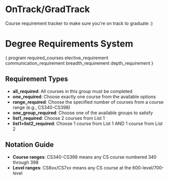 # OnTrack/GradTrack
Course requirement tracker to make sure you're on track to graduate :)

# Degree Requirements System
{
    program
    required_courses
    elective_requirement
    communication_requirement
    breadth_requirement
    depth_requirement
}

## Requirement Types

- **all_required**: All courses in this group must be completed
- **one_required**: Choose exactly one course from the available options
- **range_required**: Choose the specified number of courses from a course range (e.g., CS340-CS398)
- **one_group_required**: Choose one of the available groups to satisfy
- **list1_required**: Choose 2 courses from List 1
- **list1+list2_required**: Choose 1 course from List 1 AND 1 course from List 2

## Notation Guide

- **Course ranges**: CS340-CS398 means any CS course numbered 340 through 398
- **Level ranges**: CS6xx/CS7xx means any CS course at the 600-level/700-level